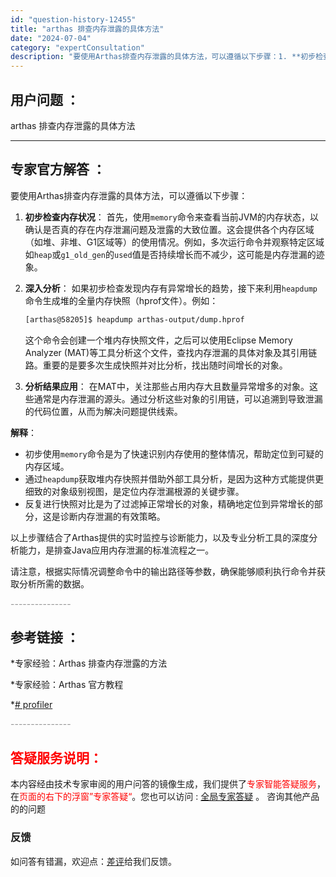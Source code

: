 ```yaml
---
id: "question-history-12455"
title: "arthas 排查内存泄露的具体方法"
date: "2024-07-04"
category: "expertConsultation"
description: "要使用Arthas排查内存泄露的具体方法，可以遵循以下步骤：1. **初步检查内存状况**：   首先，使用`memory`命令来查看当前JVM的内存状态，以确认是否真的存在内存泄漏问题及泄露的大致位置。这会提供各个内存区域（如堆、非堆、G1区域等）的使用情况。例如，多次运行命令并观察特定区域如`h"
---
```


## 用户问题 ：

arthas 排查内存泄露的具体方法

---

## 专家官方解答 ：

要使用Arthas排查内存泄露的具体方法，可以遵循以下步骤：

1. **初步检查内存状况**：
   首先，使用`memory`命令来查看当前JVM的内存状态，以确认是否真的存在内存泄漏问题及泄露的大致位置。这会提供各个内存区域（如堆、非堆、G1区域等）的使用情况。例如，多次运行命令并观察特定区域如`heap`或`g1_old_gen`的`used`值是否持续增长而不减少，这可能是内存泄漏的迹象。

2. **深入分析**：
   如果初步检查发现内存有异常增长的趋势，接下来利用`heapdump`命令生成堆的全量内存快照（hprof文件）。例如：

   ```bash
   [arthas@58205]$ heapdump arthas-output/dump.hprof
   ```

   这个命令会创建一个堆内存快照文件，之后可以使用Eclipse Memory Analyzer (MAT)等工具分析这个文件，查找内存泄漏的具体对象及其引用链路。重要的是要多次生成快照并对比分析，找出随时间增长的对象。

3. **分析结果应用**：
   在MAT中，关注那些占用内存大且数量异常增多的对象。这些通常是内存泄漏的源头。通过分析这些对象的引用链，可以追溯到导致泄漏的代码位置，从而为解决问题提供线索。

**解释**：

- 初步使用`memory`命令是为了快速识别内存使用的整体情况，帮助定位到可疑的内存区域。
- 通过`heapdump`获取堆内存快照并借助外部工具分析，是因为这种方式能提供更细致的对象级别视图，是定位内存泄漏根源的关键步骤。
- 反复进行快照对比是为了过滤掉正常增长的对象，精确地定位到异常增长的部分，这是诊断内存泄漏的有效策略。

以上步骤结合了Arthas提供的实时监控与诊断能力，以及专业分析工具的深度分析能力，是排查Java应用内存泄漏的标准流程之一。

请注意，根据实际情况调整命令中的输出路径等参数，确保能够顺利执行命令并获取分析所需的数据。

<font color="#949494">---------------</font>

## 参考链接 ：

\*专家经验：Arthas 排查内存泄露的方法

\*专家经验：Arthas 官方教程

\*[# profiler](https://github.com/alibaba/arthas/tree/master/site/docs/doc/profiler.md)

<font color="#949494">---------------</font>

## <font color="#FF0000">答疑服务说明：</font>

本内容经由技术专家审阅的用户问答的镜像生成，我们提供了<font color="#FF0000">专家智能答疑服务</font>，在<font color="#FF0000">页面的右下的浮窗”专家答疑“</font>。您也可以访问 : [全局专家答疑](https://answer.opensource.alibaba.com/docs/intro) 。 咨询其他产品的的问题

### 反馈

如问答有错漏，欢迎点：[差评](https://ai.nacos.io/user/feedbackByEnhancerGradePOJOID?enhancerGradePOJOId=16061)给我们反馈。

